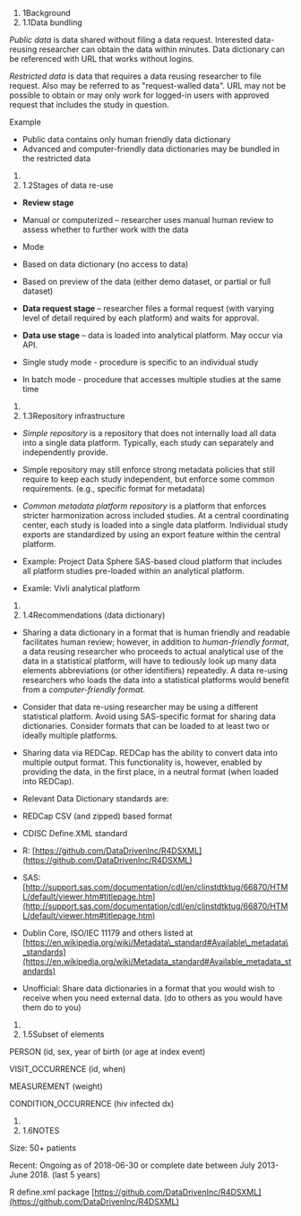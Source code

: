 1. 1Background
  1. 1.1Data bundling

_Public data_ is data shared without filing a data request. Interested data-reusing researcher can obtain the data within minutes. Data dictionary can be referenced with URL that works without logins.

_Restricted data_ is data that requires a data reusing researcher to file request. Also may be referred to as &quot;request-walled data&quot;. URL may not be possible to obtain or may only work for logged-in users with approved request that includes the study in question.

Example

- Public data contains only human friendly data dictionary
- Advanced and computer-friendly data dictionaries may be bundled in the restricted data

1.
  1. 1.2Stages of data re-use

- **Review stage**
- Manual or computerized – researcher uses manual human review to assess whether to further work with the data
- Mode
- Based on data dictionary (no access to data)
- Based on preview of the data (either demo dataset, or partial or full dataset)



- **Data request stage** – researcher files a formal request (with varying level of detail required by each platform) and waits for approval.

- **Data use stage** – data is loaded into analytical platform. May occur via API.
- Single study mode - procedure is specific to an individual study
- In batch mode - procedure that accesses multiple studies at the same time



1.
  1. 1.3Repository infrastructure

- _Simple repository_ is a repository that does not internally load all data into a single data platform. Typically, each study can separately and independently provide.
- Simple repository may still enforce strong metadata policies that still require to keep each study independent, but enforce some common requirements. (e.g., specific format for metadata)



- _Common metadata platform repository_ is a platform that enforces stricter harmonization across included studies. At a central coordinating center, each study is loaded into a single data platform. Individual study exports are standardized by using an export feature within the central platform.
- Example: Project Data Sphere SAS-based cloud platform that includes all platform studies pre-loaded within an analytical platform.
- Examle: Vivli analytical platform

1.
  1. 1.4Recommendations (data dictionary)

- Sharing a data dictionary in a format that is human friendly and readable facilitates human review; however, in addition to _human-friendly format_, a data reusing researcher who proceeds to actual analytical use of the data in a statistical platform, will have to tediously look up many data elements abbreviations (or other identifiers) repeatedly. A data re-using researchers who loads the data into a statistical platforms would benefit from a _computer-friendly format_.

- Consider that data re-using researcher may be using a different statistical platform. Avoid using SAS-specific format for sharing data dictionaries. Consider formats that can be loaded to at least two or ideally multiple platforms.
- Sharing data via REDCap. REDCap has the ability to convert data into multiple output format. This functionality is, however, enabled by providing the data, in the first place, in a neutral format (when loaded into REDCap).
- Relevant Data Dictionary standards are:
- REDCap CSV (and zipped) based format
- CDISC Define.XML standard
- R: [https://github.com/DataDrivenInc/R4DSXML](https://github.com/DataDrivenInc/R4DSXML)
- SAS: [http://support.sas.com/documentation/cdl/en/clinstdtktug/66870/HTML/default/viewer.htm#titlepage.htm](http://support.sas.com/documentation/cdl/en/clinstdtktug/66870/HTML/default/viewer.htm#titlepage.htm)
- Dublin Core, ISO/IEC 11179 and others listed at [https://en.wikipedia.org/wiki/Metadata\_standard#Available\_metadata\_standards](https://en.wikipedia.org/wiki/Metadata_standard#Available_metadata_standards)





- Unofficial: Share data dictionaries in a format that you would wish to receive when you need external data. (do to others as you would have them do to you)



1.
  1. 1.5Subset of elements

PERSON (id, sex, year of birth (or age at index event)

VISIT\_OCCURRENCE (id, when)

MEASUREMENT (weight)

CONDITION\_OCCURRENCE (hiv infected dx)



1.
  1. 1.6NOTES

Size: 50+ patients

Recent: Ongoing as of 2018-06-30 or complete date between July 2013-June 2018.  (last 5 years)

R define.xml package [https://github.com/DataDrivenInc/R4DSXML](https://github.com/DataDrivenInc/R4DSXML)
